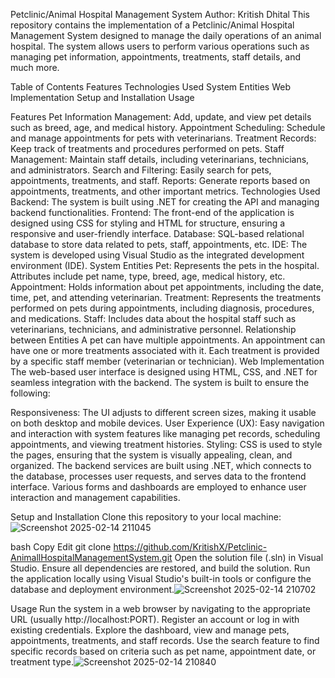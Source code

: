Petclinic/Animal Hospital Management System
Author: Kritish Dhital
This repository contains the implementation of a Petclinic/Animal Hospital Management System designed to manage the daily operations of an animal hospital. The system allows users to perform various operations such as managing pet information, appointments, treatments, staff details, and much more.

Table of Contents
Features
Technologies Used
System Entities
Web Implementation
Setup and Installation
Usage

Features
Pet Information Management: Add, update, and view pet details such as breed, age, and medical history.
Appointment Scheduling: Schedule and manage appointments for pets with veterinarians.
Treatment Records: Keep track of treatments and procedures performed on pets.
Staff Management: Maintain staff details, including veterinarians, technicians, and administrators.
Search and Filtering: Easily search for pets, appointments, treatments, and staff.
Reports: Generate reports based on appointments, treatments, and other important metrics.
Technologies Used
Backend: The system is built using .NET for creating the API and managing backend functionalities.
Frontend: The front-end of the application is designed using CSS for styling and HTML for structure, ensuring a responsive and user-friendly interface.
Database: SQL-based relational database to store data related to pets, staff, appointments, etc.
IDE: The system is developed using Visual Studio as the integrated development environment (IDE).
System Entities
Pet: Represents the pets in the hospital. Attributes include pet name, type, breed, age, medical history, etc.
Appointment: Holds information about pet appointments, including the date, time, pet, and attending veterinarian.
Treatment: Represents the treatments performed on pets during appointments, including diagnosis, procedures, and medications.
Staff: Includes data about the hospital staff such as veterinarians, technicians, and administrative personnel.
Relationship between Entities
A pet can have multiple appointments.
An appointment can have one or more treatments associated with it.
Each treatment is provided by a specific staff member (veterinarian or technician).
Web Implementation
The web-based user interface is designed using HTML, CSS, and .NET for seamless integration with the backend. The system is built to ensure the following:

Responsiveness: The UI adjusts to different screen sizes, making it usable on both desktop and mobile devices.
User Experience (UX): Easy navigation and interaction with system features like managing pet records, scheduling appointments, and viewing treatment histories.
Styling: CSS is used to style the pages, ensuring that the system is visually appealing, clean, and organized.
The backend services are built using .NET, which connects to the database, processes user requests, and serves data to the frontend interface. Various forms and dashboards are employed to enhance user interaction and management capabilities.

Setup and Installation
Clone this repository to your local machine:![Screenshot 2025-02-14 211045](https://github.com/user-attachments/assets/9fc84a35-07c9-4d1f-bdc6-76f9b038fe0c)

bash
Copy
Edit
git clone https://github.com/KritishX/Petclinic-AnimallHospitalManagementSystem.git
Open the solution file (.sln) in Visual Studio.
Ensure all dependencies are restored, and build the solution.
Run the application locally using Visual Studio's built-in tools or configure the database and deployment environment.![Screenshot 2025-02-14 210702](https://github.com/user-attachments/assets/d090bcad-9d86-432f-a002-c8f209d5bb34)

Usage
Run the system in a web browser by navigating to the appropriate URL (usually http://localhost:PORT).
Register an account or log in with existing credentials.
Explore the dashboard, view and manage pets, appointments, treatments, and staff records.
Use the search feature to find specific records based on criteria such as pet name, appointment date, or treatment type.![Screenshot 2025-02-14 210840](https://github.com/user-attachments/assets/94942135-8173-4330-bc60-d83c9faeba9a)

